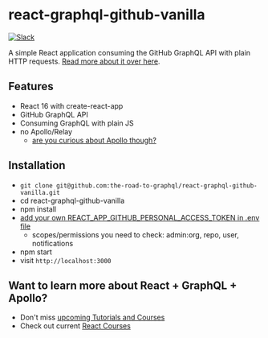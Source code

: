 # react-graphql-github-vanilla

[![Slack](https://slack-the-road-to-learn-react.wieruch.com/badge.svg)](https://slack-the-road-to-learn-react.wieruch.com/)

A simple React application consuming the GitHub GraphQL API with plain HTTP requests. [Read more about it over here](https://www.robinwieruch.de/react-with-graphql-tutorial).

## Features

* React 16 with create-react-app
* GitHub GraphQL API
* Consuming GraphQL with plain JS
* no Apollo/Relay
  * [are you curious about Apollo though?](https://github.com/rwieruch/react-graphql-github-apollo)

## Installation

* `git clone git@github.com:the-road-to-graphql/react-graphql-github-vanilla.git`
* cd react-graphql-github-vanilla
* npm install
* [add your own REACT_APP_GITHUB_PERSONAL_ACCESS_TOKEN in .env file](https://help.github.com/articles/creating-a-personal-access-token-for-the-command-line/)
  * scopes/permissions you need to check: admin:org, repo, user, notifications
* npm start
* visit `http://localhost:3000`

## Want to learn more about React + GraphQL + Apollo?

* Don't miss [upcoming Tutorials and Courses](https://www.getrevue.co/profile/rwieruch)
* Check out current [React Courses](https://roadtoreact.com)
